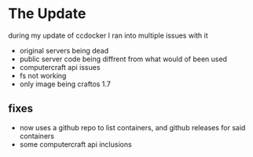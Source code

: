 # The Update
during my update of ccdocker I ran into multiple issues with it
- original servers being dead
- public server code being diffrent from what would of been used
- computercraft api issues
- fs not working 
- only image being craftos 1.7

## fixes
- now uses a github repo to list containers, and github releases for said containers
- some computercraft api inclusions 